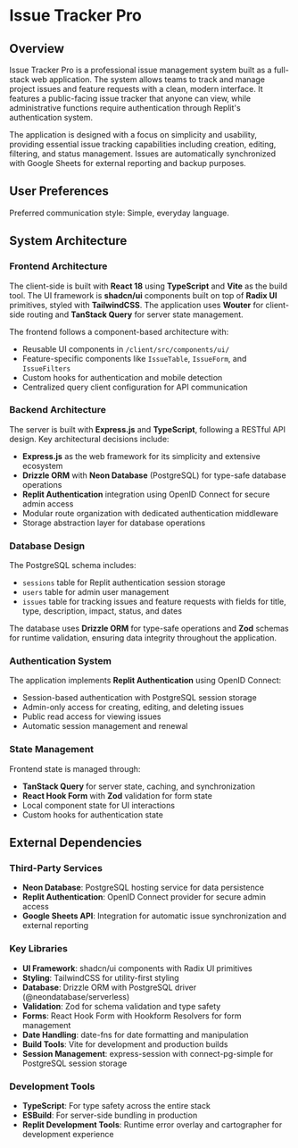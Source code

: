 # Issue Tracker Pro

## Overview

Issue Tracker Pro is a professional issue management system built as a full-stack web application. The system allows teams to track and manage project issues and feature requests with a clean, modern interface. It features a public-facing issue tracker that anyone can view, while administrative functions require authentication through Replit's authentication system.

The application is designed with a focus on simplicity and usability, providing essential issue tracking capabilities including creation, editing, filtering, and status management. Issues are automatically synchronized with Google Sheets for external reporting and backup purposes.

## User Preferences

Preferred communication style: Simple, everyday language.

## System Architecture

### Frontend Architecture
The client-side is built with **React 18** using **TypeScript** and **Vite** as the build tool. The UI framework is **shadcn/ui** components built on top of **Radix UI** primitives, styled with **TailwindCSS**. The application uses **Wouter** for client-side routing and **TanStack Query** for server state management.

The frontend follows a component-based architecture with:
- Reusable UI components in `/client/src/components/ui/`
- Feature-specific components like `IssueTable`, `IssueForm`, and `IssueFilters`
- Custom hooks for authentication and mobile detection
- Centralized query client configuration for API communication

### Backend Architecture
The server is built with **Express.js** and **TypeScript**, following a RESTful API design. Key architectural decisions include:

- **Express.js** as the web framework for its simplicity and extensive ecosystem
- **Drizzle ORM** with **Neon Database** (PostgreSQL) for type-safe database operations
- **Replit Authentication** integration using OpenID Connect for secure admin access
- Modular route organization with dedicated authentication middleware
- Storage abstraction layer for database operations

### Database Design
The PostgreSQL schema includes:
- `sessions` table for Replit authentication session storage
- `users` table for admin user management
- `issues` table for tracking issues and feature requests with fields for title, type, description, impact, status, and dates

The database uses **Drizzle ORM** for type-safe operations and **Zod** schemas for runtime validation, ensuring data integrity throughout the application.

### Authentication System
The application implements **Replit Authentication** using OpenID Connect:
- Session-based authentication with PostgreSQL session storage
- Admin-only access for creating, editing, and deleting issues
- Public read access for viewing issues
- Automatic session management and renewal

### State Management
Frontend state is managed through:
- **TanStack Query** for server state, caching, and synchronization
- **React Hook Form** with **Zod** validation for form state
- Local component state for UI interactions
- Custom hooks for authentication state

## External Dependencies

### Third-Party Services
- **Neon Database**: PostgreSQL hosting service for data persistence
- **Replit Authentication**: OpenID Connect provider for secure admin access
- **Google Sheets API**: Integration for automatic issue synchronization and external reporting

### Key Libraries
- **UI Framework**: shadcn/ui components with Radix UI primitives
- **Styling**: TailwindCSS for utility-first styling
- **Database**: Drizzle ORM with PostgreSQL driver (@neondatabase/serverless)
- **Validation**: Zod for schema validation and type safety
- **Forms**: React Hook Form with Hookform Resolvers for form management
- **Date Handling**: date-fns for date formatting and manipulation
- **Build Tools**: Vite for development and production builds
- **Session Management**: express-session with connect-pg-simple for PostgreSQL session storage

### Development Tools
- **TypeScript**: For type safety across the entire stack
- **ESBuild**: For server-side bundling in production
- **Replit Development Tools**: Runtime error overlay and cartographer for development experience